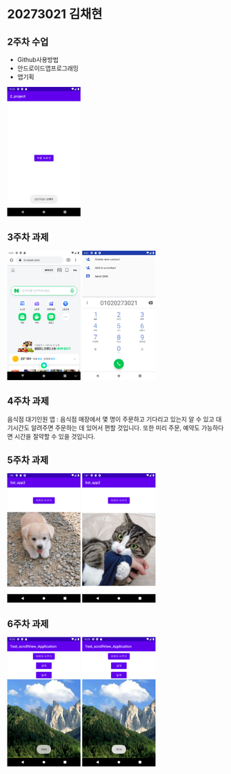 # 20273021 김채현

## 2주차  수업
  - Github사용방법
  - 안드로이드앱프로그래밍
  - 앱기획

<img width="170" height="300" src="./png/2주차 과제 스크린샷.png"></img>

## 3주차 과제
<img width="170" height="300" src="./png/3주차 과제 스크린샷 네이버.png"></img>
<img width="170" height="300" src="./png/3주차 과제 스크린샷 전화번호.png"></img>

## 4주차 과제
음식점 대기인원 앱
: 음식점 매장에서 몇 명이 주문하고 기다리고 있는지 알 수 있고 대기시간도 알려주면 주문하는 데 있어서 편할 것입니다.
또한 미리 주문, 예약도 가능하다면 시간을 절약할 수 있을 것입니다.

## 5주차 과제
<img width="170" height="300" src="./png/5주차과제1.png"></img>
<img width="170" height="300" src="./png/5주차과제2.png"></img>

## 6주차 과제
<img width="170" height="300" src="./png/6주차과제_넓이.png"></img>
<img width="170" height="300" src="./png/6주차과제_높이.png"></img>
